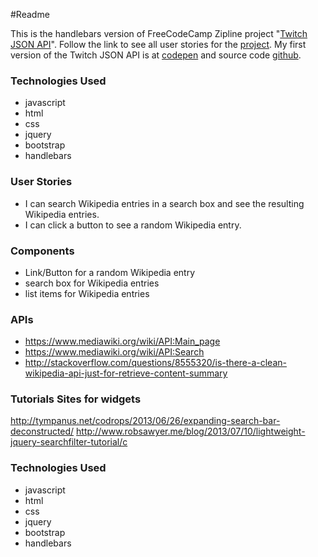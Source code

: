 ﻿#Readme

This is the handlebars version of FreeCodeCamp Zipline project "[Twitch JSON API](http://www.freecodecamp.com/challenges/use-the-twitchtv-json-api)". Follow the link
to see all user stories for the [project](http://www.freecodecamp.com/challenges/use-the-twitchtv-json-api).
My first version of the Twitch JSON API is at [codepen](http://codepen.io/Reggie01/full/WwNbjg/) and source code [github](https://github.com/Reggie01/Zipline/tree/master/Zipline/TwitchtvJSONAPI).

### Technologies Used
* javascript
* html
* css
* jquery
* bootstrap
* handlebars

### User Stories
* I can search Wikipedia entries in a search box and see the resulting Wikipedia entries.
* I can click a button to see a random Wikipedia entry.


### Components
  * Link/Button for a random Wikipedia entry
  * search box for Wikipedia entries
  * list items for Wikipedia entries
  
### APIs
* https://www.mediawiki.org/wiki/API:Main_page
* https://www.mediawiki.org/wiki/API:Search
* http://stackoverflow.com/questions/8555320/is-there-a-clean-wikipedia-api-just-for-retrieve-content-summary

### Tutorials Sites for widgets
http://tympanus.net/codrops/2013/06/26/expanding-search-bar-deconstructed/
http://www.robsawyer.me/blog/2013/07/10/lightweight-jquery-searchfilter-tutorial/c

### Technologies Used
* javascript
* html
* css
* jquery
* bootstrap
* handlebars